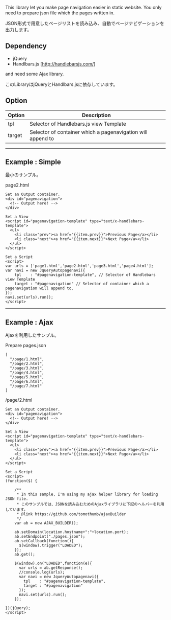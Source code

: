 This library let you make page navigation easier in static website.
You only need to prepare json file which the pages written in. 

JSON形式で用意したページリストを読み込み、自動でページナビゲーションを出力します。


## Dependency
* jQuery
* Handlbars.js [http://handlebarsjs.com/]

and need some Ajax library.

このLibraryはjQueryとHandlbars.jsに依存しています。

## Option
| Option | Description |
| --- | --- |
| tpl | Selector of Handlebars.js view Template |
| target | Selector of container which a pagenavigation will append to |
------------------

## Example : Simple
最小のサンプル。

page2.html
```
Set an Output container.
<div id="pagenavigation">
  <!-- Output here! -->
</div>

Set a View
<script id="pagenavigation-template" type="text/x-handlebars-template">
  <ul>
    <li class="prev"><a href="{{item.prev}}">Previous Page</a></li>
    <li class="next"><a href="{{item.next}}">Next Page</a></li>
  </ul>
</script>

Set a Script
<script>
var urls = ['page1.html','page2.html','page3.html','page4.html'];
var navi = new JqueryAutopagenavi({
    tpl    : "#pagenavigation-template", // Selector of Handlebars view Template 
    target : "#pagenavigation" // Selector of container which a pagenavigation will append to.
});
navi.set(urls).run();
</script>
```

------------------

## Example : Ajax

Ajaxを利用したサンプル。

Prepare pages.json
```
[
  "/page/1.html",
  "/page/2.html",
  "/page/3.html",
  "/page/4.html",
  "/page/5.html",
  "/page/6.html",
  "/page/7.html"
]
```

/page/2.html
```
Set an Output container.
<div id="pagenavigation">
  <!-- Output here! -->
</div>

Set a View
<script id="pagenavigation-template" type="text/x-handlebars-template">
  <ul>
    <li class="prev"><a href="{{item.prev}}">Previous Page</a></li>
    <li class="next"><a href="{{item.next}}">Next Page</a></li>
  </ul>
</script>

Set a Script
<script>
(function($) {

    /**
     * In this sample, I'm using my ajax helper library for loading JSON file.
     * このサンプルでは、JSONを読み込むためのAjaxライブラリに下記のヘルパーを利用しています。
     * @link https://github.com/tomothumb/ajaxBuilder
     */
    var ab = new AJAX_BUILDER();

    ab.setDomain(location.hostname+":"+location.port);
    ab.setEndpoint("./pages.json");
    ab.setCallback(function(){
      $(window).trigger("LOADED");
    });
    ab.get();

    $(window).on("LOADED",function(e){
      var urls = ab.getResponse();
      //console.log(urls);
      var navi = new JqueryAutopagenavi({
        tpl    : "#pagenavigation-template",
        target : "#pagenavigation"
      });
      navi.set(urls).run();
    });

})(jQuery);
</script>
```
